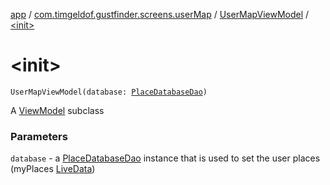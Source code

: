 [app](../../index.md) / [com.timgeldof.gustfinder.screens.userMap](../index.md) / [UserMapViewModel](index.md) / [&lt;init&gt;](./-init-.md)

# &lt;init&gt;

`UserMapViewModel(database: `[`PlaceDatabaseDao`](../../com.timgeldof.gustfinder.database/-place-database-dao/index.md)`)`

A [ViewModel](#) subclass

### Parameters

`database` - a [PlaceDatabaseDao](../../com.timgeldof.gustfinder.database/-place-database-dao/index.md) instance that is used to set the user places (myPlaces [LiveData](#))
